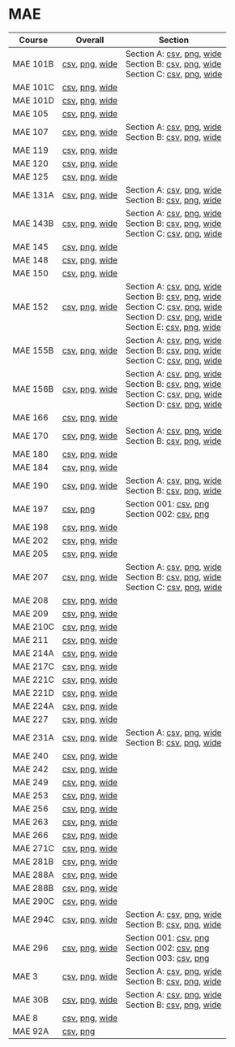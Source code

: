 # MAE

| Course | Overall | Section |
| ------ | ------- | ------- |
| MAE 101B | [csv](https://github.com/UCSD-Historical-Enrollment-Data/2024Spring/blob/main/overall/MAE%20101B.csv), [png](https://raw.githubusercontent.com/UCSD-Historical-Enrollment-Data/2024Spring/main/plot_overall/MAE%20101B.png), [wide](https://raw.githubusercontent.com/UCSD-Historical-Enrollment-Data/2024Spring/main/plot_overall_wide/MAE%20101B.png) | Section A: [csv](https://github.com/UCSD-Historical-Enrollment-Data/2024Spring/blob/main/section/MAE%20101B_A.csv), [png](https://raw.githubusercontent.com/UCSD-Historical-Enrollment-Data/2024Spring/main/plot_section/MAE%20101B_A.png), [wide](https://raw.githubusercontent.com/UCSD-Historical-Enrollment-Data/2024Spring/main/plot_section_wide/MAE%20101B_A.png)<br>Section B: [csv](https://github.com/UCSD-Historical-Enrollment-Data/2024Spring/blob/main/section/MAE%20101B_B.csv), [png](https://raw.githubusercontent.com/UCSD-Historical-Enrollment-Data/2024Spring/main/plot_section/MAE%20101B_B.png), [wide](https://raw.githubusercontent.com/UCSD-Historical-Enrollment-Data/2024Spring/main/plot_section_wide/MAE%20101B_B.png)<br>Section C: [csv](https://github.com/UCSD-Historical-Enrollment-Data/2024Spring/blob/main/section/MAE%20101B_C.csv), [png](https://raw.githubusercontent.com/UCSD-Historical-Enrollment-Data/2024Spring/main/plot_section/MAE%20101B_C.png), [wide](https://raw.githubusercontent.com/UCSD-Historical-Enrollment-Data/2024Spring/main/plot_section_wide/MAE%20101B_C.png) |
| MAE 101C | [csv](https://github.com/UCSD-Historical-Enrollment-Data/2024Spring/blob/main/overall/MAE%20101C.csv), [png](https://raw.githubusercontent.com/UCSD-Historical-Enrollment-Data/2024Spring/main/plot_overall/MAE%20101C.png), [wide](https://raw.githubusercontent.com/UCSD-Historical-Enrollment-Data/2024Spring/main/plot_overall_wide/MAE%20101C.png) |  |
| MAE 101D | [csv](https://github.com/UCSD-Historical-Enrollment-Data/2024Spring/blob/main/overall/MAE%20101D.csv), [png](https://raw.githubusercontent.com/UCSD-Historical-Enrollment-Data/2024Spring/main/plot_overall/MAE%20101D.png), [wide](https://raw.githubusercontent.com/UCSD-Historical-Enrollment-Data/2024Spring/main/plot_overall_wide/MAE%20101D.png) |  |
| MAE 105 | [csv](https://github.com/UCSD-Historical-Enrollment-Data/2024Spring/blob/main/overall/MAE%20105.csv), [png](https://raw.githubusercontent.com/UCSD-Historical-Enrollment-Data/2024Spring/main/plot_overall/MAE%20105.png), [wide](https://raw.githubusercontent.com/UCSD-Historical-Enrollment-Data/2024Spring/main/plot_overall_wide/MAE%20105.png) |  |
| MAE 107 | [csv](https://github.com/UCSD-Historical-Enrollment-Data/2024Spring/blob/main/overall/MAE%20107.csv), [png](https://raw.githubusercontent.com/UCSD-Historical-Enrollment-Data/2024Spring/main/plot_overall/MAE%20107.png), [wide](https://raw.githubusercontent.com/UCSD-Historical-Enrollment-Data/2024Spring/main/plot_overall_wide/MAE%20107.png) | Section A: [csv](https://github.com/UCSD-Historical-Enrollment-Data/2024Spring/blob/main/section/MAE%20107_A.csv), [png](https://raw.githubusercontent.com/UCSD-Historical-Enrollment-Data/2024Spring/main/plot_section/MAE%20107_A.png), [wide](https://raw.githubusercontent.com/UCSD-Historical-Enrollment-Data/2024Spring/main/plot_section_wide/MAE%20107_A.png)<br>Section B: [csv](https://github.com/UCSD-Historical-Enrollment-Data/2024Spring/blob/main/section/MAE%20107_B.csv), [png](https://raw.githubusercontent.com/UCSD-Historical-Enrollment-Data/2024Spring/main/plot_section/MAE%20107_B.png), [wide](https://raw.githubusercontent.com/UCSD-Historical-Enrollment-Data/2024Spring/main/plot_section_wide/MAE%20107_B.png) |
| MAE 119 | [csv](https://github.com/UCSD-Historical-Enrollment-Data/2024Spring/blob/main/overall/MAE%20119.csv), [png](https://raw.githubusercontent.com/UCSD-Historical-Enrollment-Data/2024Spring/main/plot_overall/MAE%20119.png), [wide](https://raw.githubusercontent.com/UCSD-Historical-Enrollment-Data/2024Spring/main/plot_overall_wide/MAE%20119.png) |  |
| MAE 120 | [csv](https://github.com/UCSD-Historical-Enrollment-Data/2024Spring/blob/main/overall/MAE%20120.csv), [png](https://raw.githubusercontent.com/UCSD-Historical-Enrollment-Data/2024Spring/main/plot_overall/MAE%20120.png), [wide](https://raw.githubusercontent.com/UCSD-Historical-Enrollment-Data/2024Spring/main/plot_overall_wide/MAE%20120.png) |  |
| MAE 125 | [csv](https://github.com/UCSD-Historical-Enrollment-Data/2024Spring/blob/main/overall/MAE%20125.csv), [png](https://raw.githubusercontent.com/UCSD-Historical-Enrollment-Data/2024Spring/main/plot_overall/MAE%20125.png), [wide](https://raw.githubusercontent.com/UCSD-Historical-Enrollment-Data/2024Spring/main/plot_overall_wide/MAE%20125.png) |  |
| MAE 131A | [csv](https://github.com/UCSD-Historical-Enrollment-Data/2024Spring/blob/main/overall/MAE%20131A.csv), [png](https://raw.githubusercontent.com/UCSD-Historical-Enrollment-Data/2024Spring/main/plot_overall/MAE%20131A.png), [wide](https://raw.githubusercontent.com/UCSD-Historical-Enrollment-Data/2024Spring/main/plot_overall_wide/MAE%20131A.png) | Section A: [csv](https://github.com/UCSD-Historical-Enrollment-Data/2024Spring/blob/main/section/MAE%20131A_A.csv), [png](https://raw.githubusercontent.com/UCSD-Historical-Enrollment-Data/2024Spring/main/plot_section/MAE%20131A_A.png), [wide](https://raw.githubusercontent.com/UCSD-Historical-Enrollment-Data/2024Spring/main/plot_section_wide/MAE%20131A_A.png)<br>Section B: [csv](https://github.com/UCSD-Historical-Enrollment-Data/2024Spring/blob/main/section/MAE%20131A_B.csv), [png](https://raw.githubusercontent.com/UCSD-Historical-Enrollment-Data/2024Spring/main/plot_section/MAE%20131A_B.png), [wide](https://raw.githubusercontent.com/UCSD-Historical-Enrollment-Data/2024Spring/main/plot_section_wide/MAE%20131A_B.png) |
| MAE 143B | [csv](https://github.com/UCSD-Historical-Enrollment-Data/2024Spring/blob/main/overall/MAE%20143B.csv), [png](https://raw.githubusercontent.com/UCSD-Historical-Enrollment-Data/2024Spring/main/plot_overall/MAE%20143B.png), [wide](https://raw.githubusercontent.com/UCSD-Historical-Enrollment-Data/2024Spring/main/plot_overall_wide/MAE%20143B.png) | Section A: [csv](https://github.com/UCSD-Historical-Enrollment-Data/2024Spring/blob/main/section/MAE%20143B_A.csv), [png](https://raw.githubusercontent.com/UCSD-Historical-Enrollment-Data/2024Spring/main/plot_section/MAE%20143B_A.png), [wide](https://raw.githubusercontent.com/UCSD-Historical-Enrollment-Data/2024Spring/main/plot_section_wide/MAE%20143B_A.png)<br>Section B: [csv](https://github.com/UCSD-Historical-Enrollment-Data/2024Spring/blob/main/section/MAE%20143B_B.csv), [png](https://raw.githubusercontent.com/UCSD-Historical-Enrollment-Data/2024Spring/main/plot_section/MAE%20143B_B.png), [wide](https://raw.githubusercontent.com/UCSD-Historical-Enrollment-Data/2024Spring/main/plot_section_wide/MAE%20143B_B.png)<br>Section C: [csv](https://github.com/UCSD-Historical-Enrollment-Data/2024Spring/blob/main/section/MAE%20143B_C.csv), [png](https://raw.githubusercontent.com/UCSD-Historical-Enrollment-Data/2024Spring/main/plot_section/MAE%20143B_C.png), [wide](https://raw.githubusercontent.com/UCSD-Historical-Enrollment-Data/2024Spring/main/plot_section_wide/MAE%20143B_C.png) |
| MAE 145 | [csv](https://github.com/UCSD-Historical-Enrollment-Data/2024Spring/blob/main/overall/MAE%20145.csv), [png](https://raw.githubusercontent.com/UCSD-Historical-Enrollment-Data/2024Spring/main/plot_overall/MAE%20145.png), [wide](https://raw.githubusercontent.com/UCSD-Historical-Enrollment-Data/2024Spring/main/plot_overall_wide/MAE%20145.png) |  |
| MAE 148 | [csv](https://github.com/UCSD-Historical-Enrollment-Data/2024Spring/blob/main/overall/MAE%20148.csv), [png](https://raw.githubusercontent.com/UCSD-Historical-Enrollment-Data/2024Spring/main/plot_overall/MAE%20148.png), [wide](https://raw.githubusercontent.com/UCSD-Historical-Enrollment-Data/2024Spring/main/plot_overall_wide/MAE%20148.png) |  |
| MAE 150 | [csv](https://github.com/UCSD-Historical-Enrollment-Data/2024Spring/blob/main/overall/MAE%20150.csv), [png](https://raw.githubusercontent.com/UCSD-Historical-Enrollment-Data/2024Spring/main/plot_overall/MAE%20150.png), [wide](https://raw.githubusercontent.com/UCSD-Historical-Enrollment-Data/2024Spring/main/plot_overall_wide/MAE%20150.png) |  |
| MAE 152 | [csv](https://github.com/UCSD-Historical-Enrollment-Data/2024Spring/blob/main/overall/MAE%20152.csv), [png](https://raw.githubusercontent.com/UCSD-Historical-Enrollment-Data/2024Spring/main/plot_overall/MAE%20152.png), [wide](https://raw.githubusercontent.com/UCSD-Historical-Enrollment-Data/2024Spring/main/plot_overall_wide/MAE%20152.png) | Section A: [csv](https://github.com/UCSD-Historical-Enrollment-Data/2024Spring/blob/main/section/MAE%20152_A.csv), [png](https://raw.githubusercontent.com/UCSD-Historical-Enrollment-Data/2024Spring/main/plot_section/MAE%20152_A.png), [wide](https://raw.githubusercontent.com/UCSD-Historical-Enrollment-Data/2024Spring/main/plot_section_wide/MAE%20152_A.png)<br>Section B: [csv](https://github.com/UCSD-Historical-Enrollment-Data/2024Spring/blob/main/section/MAE%20152_B.csv), [png](https://raw.githubusercontent.com/UCSD-Historical-Enrollment-Data/2024Spring/main/plot_section/MAE%20152_B.png), [wide](https://raw.githubusercontent.com/UCSD-Historical-Enrollment-Data/2024Spring/main/plot_section_wide/MAE%20152_B.png)<br>Section C: [csv](https://github.com/UCSD-Historical-Enrollment-Data/2024Spring/blob/main/section/MAE%20152_C.csv), [png](https://raw.githubusercontent.com/UCSD-Historical-Enrollment-Data/2024Spring/main/plot_section/MAE%20152_C.png), [wide](https://raw.githubusercontent.com/UCSD-Historical-Enrollment-Data/2024Spring/main/plot_section_wide/MAE%20152_C.png)<br>Section D: [csv](https://github.com/UCSD-Historical-Enrollment-Data/2024Spring/blob/main/section/MAE%20152_D.csv), [png](https://raw.githubusercontent.com/UCSD-Historical-Enrollment-Data/2024Spring/main/plot_section/MAE%20152_D.png), [wide](https://raw.githubusercontent.com/UCSD-Historical-Enrollment-Data/2024Spring/main/plot_section_wide/MAE%20152_D.png)<br>Section E: [csv](https://github.com/UCSD-Historical-Enrollment-Data/2024Spring/blob/main/section/MAE%20152_E.csv), [png](https://raw.githubusercontent.com/UCSD-Historical-Enrollment-Data/2024Spring/main/plot_section/MAE%20152_E.png), [wide](https://raw.githubusercontent.com/UCSD-Historical-Enrollment-Data/2024Spring/main/plot_section_wide/MAE%20152_E.png) |
| MAE 155B | [csv](https://github.com/UCSD-Historical-Enrollment-Data/2024Spring/blob/main/overall/MAE%20155B.csv), [png](https://raw.githubusercontent.com/UCSD-Historical-Enrollment-Data/2024Spring/main/plot_overall/MAE%20155B.png), [wide](https://raw.githubusercontent.com/UCSD-Historical-Enrollment-Data/2024Spring/main/plot_overall_wide/MAE%20155B.png) | Section A: [csv](https://github.com/UCSD-Historical-Enrollment-Data/2024Spring/blob/main/section/MAE%20155B_A.csv), [png](https://raw.githubusercontent.com/UCSD-Historical-Enrollment-Data/2024Spring/main/plot_section/MAE%20155B_A.png), [wide](https://raw.githubusercontent.com/UCSD-Historical-Enrollment-Data/2024Spring/main/plot_section_wide/MAE%20155B_A.png)<br>Section B: [csv](https://github.com/UCSD-Historical-Enrollment-Data/2024Spring/blob/main/section/MAE%20155B_B.csv), [png](https://raw.githubusercontent.com/UCSD-Historical-Enrollment-Data/2024Spring/main/plot_section/MAE%20155B_B.png), [wide](https://raw.githubusercontent.com/UCSD-Historical-Enrollment-Data/2024Spring/main/plot_section_wide/MAE%20155B_B.png)<br>Section C: [csv](https://github.com/UCSD-Historical-Enrollment-Data/2024Spring/blob/main/section/MAE%20155B_C.csv), [png](https://raw.githubusercontent.com/UCSD-Historical-Enrollment-Data/2024Spring/main/plot_section/MAE%20155B_C.png), [wide](https://raw.githubusercontent.com/UCSD-Historical-Enrollment-Data/2024Spring/main/plot_section_wide/MAE%20155B_C.png) |
| MAE 156B | [csv](https://github.com/UCSD-Historical-Enrollment-Data/2024Spring/blob/main/overall/MAE%20156B.csv), [png](https://raw.githubusercontent.com/UCSD-Historical-Enrollment-Data/2024Spring/main/plot_overall/MAE%20156B.png), [wide](https://raw.githubusercontent.com/UCSD-Historical-Enrollment-Data/2024Spring/main/plot_overall_wide/MAE%20156B.png) | Section A: [csv](https://github.com/UCSD-Historical-Enrollment-Data/2024Spring/blob/main/section/MAE%20156B_A.csv), [png](https://raw.githubusercontent.com/UCSD-Historical-Enrollment-Data/2024Spring/main/plot_section/MAE%20156B_A.png), [wide](https://raw.githubusercontent.com/UCSD-Historical-Enrollment-Data/2024Spring/main/plot_section_wide/MAE%20156B_A.png)<br>Section B: [csv](https://github.com/UCSD-Historical-Enrollment-Data/2024Spring/blob/main/section/MAE%20156B_B.csv), [png](https://raw.githubusercontent.com/UCSD-Historical-Enrollment-Data/2024Spring/main/plot_section/MAE%20156B_B.png), [wide](https://raw.githubusercontent.com/UCSD-Historical-Enrollment-Data/2024Spring/main/plot_section_wide/MAE%20156B_B.png)<br>Section C: [csv](https://github.com/UCSD-Historical-Enrollment-Data/2024Spring/blob/main/section/MAE%20156B_C.csv), [png](https://raw.githubusercontent.com/UCSD-Historical-Enrollment-Data/2024Spring/main/plot_section/MAE%20156B_C.png), [wide](https://raw.githubusercontent.com/UCSD-Historical-Enrollment-Data/2024Spring/main/plot_section_wide/MAE%20156B_C.png)<br>Section D: [csv](https://github.com/UCSD-Historical-Enrollment-Data/2024Spring/blob/main/section/MAE%20156B_D.csv), [png](https://raw.githubusercontent.com/UCSD-Historical-Enrollment-Data/2024Spring/main/plot_section/MAE%20156B_D.png), [wide](https://raw.githubusercontent.com/UCSD-Historical-Enrollment-Data/2024Spring/main/plot_section_wide/MAE%20156B_D.png) |
| MAE 166 | [csv](https://github.com/UCSD-Historical-Enrollment-Data/2024Spring/blob/main/overall/MAE%20166.csv), [png](https://raw.githubusercontent.com/UCSD-Historical-Enrollment-Data/2024Spring/main/plot_overall/MAE%20166.png), [wide](https://raw.githubusercontent.com/UCSD-Historical-Enrollment-Data/2024Spring/main/plot_overall_wide/MAE%20166.png) |  |
| MAE 170 | [csv](https://github.com/UCSD-Historical-Enrollment-Data/2024Spring/blob/main/overall/MAE%20170.csv), [png](https://raw.githubusercontent.com/UCSD-Historical-Enrollment-Data/2024Spring/main/plot_overall/MAE%20170.png), [wide](https://raw.githubusercontent.com/UCSD-Historical-Enrollment-Data/2024Spring/main/plot_overall_wide/MAE%20170.png) | Section A: [csv](https://github.com/UCSD-Historical-Enrollment-Data/2024Spring/blob/main/section/MAE%20170_A.csv), [png](https://raw.githubusercontent.com/UCSD-Historical-Enrollment-Data/2024Spring/main/plot_section/MAE%20170_A.png), [wide](https://raw.githubusercontent.com/UCSD-Historical-Enrollment-Data/2024Spring/main/plot_section_wide/MAE%20170_A.png)<br>Section B: [csv](https://github.com/UCSD-Historical-Enrollment-Data/2024Spring/blob/main/section/MAE%20170_B.csv), [png](https://raw.githubusercontent.com/UCSD-Historical-Enrollment-Data/2024Spring/main/plot_section/MAE%20170_B.png), [wide](https://raw.githubusercontent.com/UCSD-Historical-Enrollment-Data/2024Spring/main/plot_section_wide/MAE%20170_B.png) |
| MAE 180 | [csv](https://github.com/UCSD-Historical-Enrollment-Data/2024Spring/blob/main/overall/MAE%20180.csv), [png](https://raw.githubusercontent.com/UCSD-Historical-Enrollment-Data/2024Spring/main/plot_overall/MAE%20180.png), [wide](https://raw.githubusercontent.com/UCSD-Historical-Enrollment-Data/2024Spring/main/plot_overall_wide/MAE%20180.png) |  |
| MAE 184 | [csv](https://github.com/UCSD-Historical-Enrollment-Data/2024Spring/blob/main/overall/MAE%20184.csv), [png](https://raw.githubusercontent.com/UCSD-Historical-Enrollment-Data/2024Spring/main/plot_overall/MAE%20184.png), [wide](https://raw.githubusercontent.com/UCSD-Historical-Enrollment-Data/2024Spring/main/plot_overall_wide/MAE%20184.png) |  |
| MAE 190 | [csv](https://github.com/UCSD-Historical-Enrollment-Data/2024Spring/blob/main/overall/MAE%20190.csv), [png](https://raw.githubusercontent.com/UCSD-Historical-Enrollment-Data/2024Spring/main/plot_overall/MAE%20190.png), [wide](https://raw.githubusercontent.com/UCSD-Historical-Enrollment-Data/2024Spring/main/plot_overall_wide/MAE%20190.png) | Section A: [csv](https://github.com/UCSD-Historical-Enrollment-Data/2024Spring/blob/main/section/MAE%20190_A.csv), [png](https://raw.githubusercontent.com/UCSD-Historical-Enrollment-Data/2024Spring/main/plot_section/MAE%20190_A.png), [wide](https://raw.githubusercontent.com/UCSD-Historical-Enrollment-Data/2024Spring/main/plot_section_wide/MAE%20190_A.png)<br>Section B: [csv](https://github.com/UCSD-Historical-Enrollment-Data/2024Spring/blob/main/section/MAE%20190_B.csv), [png](https://raw.githubusercontent.com/UCSD-Historical-Enrollment-Data/2024Spring/main/plot_section/MAE%20190_B.png), [wide](https://raw.githubusercontent.com/UCSD-Historical-Enrollment-Data/2024Spring/main/plot_section_wide/MAE%20190_B.png) |
| MAE 197 | [csv](https://github.com/UCSD-Historical-Enrollment-Data/2024Spring/blob/main/overall/MAE%20197.csv), [png](https://raw.githubusercontent.com/UCSD-Historical-Enrollment-Data/2024Spring/main/plot_overall/MAE%20197.png) | Section 001: [csv](https://github.com/UCSD-Historical-Enrollment-Data/2024Spring/blob/main/section/MAE%20197_001.csv), [png](https://raw.githubusercontent.com/UCSD-Historical-Enrollment-Data/2024Spring/main/plot_section/MAE%20197_001.png)<br>Section 002: [csv](https://github.com/UCSD-Historical-Enrollment-Data/2024Spring/blob/main/section/MAE%20197_002.csv), [png](https://raw.githubusercontent.com/UCSD-Historical-Enrollment-Data/2024Spring/main/plot_section/MAE%20197_002.png) |
| MAE 198 | [csv](https://github.com/UCSD-Historical-Enrollment-Data/2024Spring/blob/main/overall/MAE%20198.csv), [png](https://raw.githubusercontent.com/UCSD-Historical-Enrollment-Data/2024Spring/main/plot_overall/MAE%20198.png), [wide](https://raw.githubusercontent.com/UCSD-Historical-Enrollment-Data/2024Spring/main/plot_overall_wide/MAE%20198.png) |  |
| MAE 202 | [csv](https://github.com/UCSD-Historical-Enrollment-Data/2024Spring/blob/main/overall/MAE%20202.csv), [png](https://raw.githubusercontent.com/UCSD-Historical-Enrollment-Data/2024Spring/main/plot_overall/MAE%20202.png), [wide](https://raw.githubusercontent.com/UCSD-Historical-Enrollment-Data/2024Spring/main/plot_overall_wide/MAE%20202.png) |  |
| MAE 205 | [csv](https://github.com/UCSD-Historical-Enrollment-Data/2024Spring/blob/main/overall/MAE%20205.csv), [png](https://raw.githubusercontent.com/UCSD-Historical-Enrollment-Data/2024Spring/main/plot_overall/MAE%20205.png), [wide](https://raw.githubusercontent.com/UCSD-Historical-Enrollment-Data/2024Spring/main/plot_overall_wide/MAE%20205.png) |  |
| MAE 207 | [csv](https://github.com/UCSD-Historical-Enrollment-Data/2024Spring/blob/main/overall/MAE%20207.csv), [png](https://raw.githubusercontent.com/UCSD-Historical-Enrollment-Data/2024Spring/main/plot_overall/MAE%20207.png), [wide](https://raw.githubusercontent.com/UCSD-Historical-Enrollment-Data/2024Spring/main/plot_overall_wide/MAE%20207.png) | Section A: [csv](https://github.com/UCSD-Historical-Enrollment-Data/2024Spring/blob/main/section/MAE%20207_A.csv), [png](https://raw.githubusercontent.com/UCSD-Historical-Enrollment-Data/2024Spring/main/plot_section/MAE%20207_A.png), [wide](https://raw.githubusercontent.com/UCSD-Historical-Enrollment-Data/2024Spring/main/plot_section_wide/MAE%20207_A.png)<br>Section B: [csv](https://github.com/UCSD-Historical-Enrollment-Data/2024Spring/blob/main/section/MAE%20207_B.csv), [png](https://raw.githubusercontent.com/UCSD-Historical-Enrollment-Data/2024Spring/main/plot_section/MAE%20207_B.png), [wide](https://raw.githubusercontent.com/UCSD-Historical-Enrollment-Data/2024Spring/main/plot_section_wide/MAE%20207_B.png)<br>Section C: [csv](https://github.com/UCSD-Historical-Enrollment-Data/2024Spring/blob/main/section/MAE%20207_C.csv), [png](https://raw.githubusercontent.com/UCSD-Historical-Enrollment-Data/2024Spring/main/plot_section/MAE%20207_C.png), [wide](https://raw.githubusercontent.com/UCSD-Historical-Enrollment-Data/2024Spring/main/plot_section_wide/MAE%20207_C.png) |
| MAE 208 | [csv](https://github.com/UCSD-Historical-Enrollment-Data/2024Spring/blob/main/overall/MAE%20208.csv), [png](https://raw.githubusercontent.com/UCSD-Historical-Enrollment-Data/2024Spring/main/plot_overall/MAE%20208.png), [wide](https://raw.githubusercontent.com/UCSD-Historical-Enrollment-Data/2024Spring/main/plot_overall_wide/MAE%20208.png) |  |
| MAE 209 | [csv](https://github.com/UCSD-Historical-Enrollment-Data/2024Spring/blob/main/overall/MAE%20209.csv), [png](https://raw.githubusercontent.com/UCSD-Historical-Enrollment-Data/2024Spring/main/plot_overall/MAE%20209.png), [wide](https://raw.githubusercontent.com/UCSD-Historical-Enrollment-Data/2024Spring/main/plot_overall_wide/MAE%20209.png) |  |
| MAE 210C | [csv](https://github.com/UCSD-Historical-Enrollment-Data/2024Spring/blob/main/overall/MAE%20210C.csv), [png](https://raw.githubusercontent.com/UCSD-Historical-Enrollment-Data/2024Spring/main/plot_overall/MAE%20210C.png), [wide](https://raw.githubusercontent.com/UCSD-Historical-Enrollment-Data/2024Spring/main/plot_overall_wide/MAE%20210C.png) |  |
| MAE 211 | [csv](https://github.com/UCSD-Historical-Enrollment-Data/2024Spring/blob/main/overall/MAE%20211.csv), [png](https://raw.githubusercontent.com/UCSD-Historical-Enrollment-Data/2024Spring/main/plot_overall/MAE%20211.png), [wide](https://raw.githubusercontent.com/UCSD-Historical-Enrollment-Data/2024Spring/main/plot_overall_wide/MAE%20211.png) |  |
| MAE 214A | [csv](https://github.com/UCSD-Historical-Enrollment-Data/2024Spring/blob/main/overall/MAE%20214A.csv), [png](https://raw.githubusercontent.com/UCSD-Historical-Enrollment-Data/2024Spring/main/plot_overall/MAE%20214A.png), [wide](https://raw.githubusercontent.com/UCSD-Historical-Enrollment-Data/2024Spring/main/plot_overall_wide/MAE%20214A.png) |  |
| MAE 217C | [csv](https://github.com/UCSD-Historical-Enrollment-Data/2024Spring/blob/main/overall/MAE%20217C.csv), [png](https://raw.githubusercontent.com/UCSD-Historical-Enrollment-Data/2024Spring/main/plot_overall/MAE%20217C.png), [wide](https://raw.githubusercontent.com/UCSD-Historical-Enrollment-Data/2024Spring/main/plot_overall_wide/MAE%20217C.png) |  |
| MAE 221C | [csv](https://github.com/UCSD-Historical-Enrollment-Data/2024Spring/blob/main/overall/MAE%20221C.csv), [png](https://raw.githubusercontent.com/UCSD-Historical-Enrollment-Data/2024Spring/main/plot_overall/MAE%20221C.png), [wide](https://raw.githubusercontent.com/UCSD-Historical-Enrollment-Data/2024Spring/main/plot_overall_wide/MAE%20221C.png) |  |
| MAE 221D | [csv](https://github.com/UCSD-Historical-Enrollment-Data/2024Spring/blob/main/overall/MAE%20221D.csv), [png](https://raw.githubusercontent.com/UCSD-Historical-Enrollment-Data/2024Spring/main/plot_overall/MAE%20221D.png), [wide](https://raw.githubusercontent.com/UCSD-Historical-Enrollment-Data/2024Spring/main/plot_overall_wide/MAE%20221D.png) |  |
| MAE 224A | [csv](https://github.com/UCSD-Historical-Enrollment-Data/2024Spring/blob/main/overall/MAE%20224A.csv), [png](https://raw.githubusercontent.com/UCSD-Historical-Enrollment-Data/2024Spring/main/plot_overall/MAE%20224A.png), [wide](https://raw.githubusercontent.com/UCSD-Historical-Enrollment-Data/2024Spring/main/plot_overall_wide/MAE%20224A.png) |  |
| MAE 227 | [csv](https://github.com/UCSD-Historical-Enrollment-Data/2024Spring/blob/main/overall/MAE%20227.csv), [png](https://raw.githubusercontent.com/UCSD-Historical-Enrollment-Data/2024Spring/main/plot_overall/MAE%20227.png), [wide](https://raw.githubusercontent.com/UCSD-Historical-Enrollment-Data/2024Spring/main/plot_overall_wide/MAE%20227.png) |  |
| MAE 231A | [csv](https://github.com/UCSD-Historical-Enrollment-Data/2024Spring/blob/main/overall/MAE%20231A.csv), [png](https://raw.githubusercontent.com/UCSD-Historical-Enrollment-Data/2024Spring/main/plot_overall/MAE%20231A.png), [wide](https://raw.githubusercontent.com/UCSD-Historical-Enrollment-Data/2024Spring/main/plot_overall_wide/MAE%20231A.png) | Section A: [csv](https://github.com/UCSD-Historical-Enrollment-Data/2024Spring/blob/main/section/MAE%20231A_A.csv), [png](https://raw.githubusercontent.com/UCSD-Historical-Enrollment-Data/2024Spring/main/plot_section/MAE%20231A_A.png), [wide](https://raw.githubusercontent.com/UCSD-Historical-Enrollment-Data/2024Spring/main/plot_section_wide/MAE%20231A_A.png)<br>Section B: [csv](https://github.com/UCSD-Historical-Enrollment-Data/2024Spring/blob/main/section/MAE%20231A_B.csv), [png](https://raw.githubusercontent.com/UCSD-Historical-Enrollment-Data/2024Spring/main/plot_section/MAE%20231A_B.png), [wide](https://raw.githubusercontent.com/UCSD-Historical-Enrollment-Data/2024Spring/main/plot_section_wide/MAE%20231A_B.png) |
| MAE 240 | [csv](https://github.com/UCSD-Historical-Enrollment-Data/2024Spring/blob/main/overall/MAE%20240.csv), [png](https://raw.githubusercontent.com/UCSD-Historical-Enrollment-Data/2024Spring/main/plot_overall/MAE%20240.png), [wide](https://raw.githubusercontent.com/UCSD-Historical-Enrollment-Data/2024Spring/main/plot_overall_wide/MAE%20240.png) |  |
| MAE 242 | [csv](https://github.com/UCSD-Historical-Enrollment-Data/2024Spring/blob/main/overall/MAE%20242.csv), [png](https://raw.githubusercontent.com/UCSD-Historical-Enrollment-Data/2024Spring/main/plot_overall/MAE%20242.png), [wide](https://raw.githubusercontent.com/UCSD-Historical-Enrollment-Data/2024Spring/main/plot_overall_wide/MAE%20242.png) |  |
| MAE 249 | [csv](https://github.com/UCSD-Historical-Enrollment-Data/2024Spring/blob/main/overall/MAE%20249.csv), [png](https://raw.githubusercontent.com/UCSD-Historical-Enrollment-Data/2024Spring/main/plot_overall/MAE%20249.png), [wide](https://raw.githubusercontent.com/UCSD-Historical-Enrollment-Data/2024Spring/main/plot_overall_wide/MAE%20249.png) |  |
| MAE 253 | [csv](https://github.com/UCSD-Historical-Enrollment-Data/2024Spring/blob/main/overall/MAE%20253.csv), [png](https://raw.githubusercontent.com/UCSD-Historical-Enrollment-Data/2024Spring/main/plot_overall/MAE%20253.png), [wide](https://raw.githubusercontent.com/UCSD-Historical-Enrollment-Data/2024Spring/main/plot_overall_wide/MAE%20253.png) |  |
| MAE 256 | [csv](https://github.com/UCSD-Historical-Enrollment-Data/2024Spring/blob/main/overall/MAE%20256.csv), [png](https://raw.githubusercontent.com/UCSD-Historical-Enrollment-Data/2024Spring/main/plot_overall/MAE%20256.png), [wide](https://raw.githubusercontent.com/UCSD-Historical-Enrollment-Data/2024Spring/main/plot_overall_wide/MAE%20256.png) |  |
| MAE 263 | [csv](https://github.com/UCSD-Historical-Enrollment-Data/2024Spring/blob/main/overall/MAE%20263.csv), [png](https://raw.githubusercontent.com/UCSD-Historical-Enrollment-Data/2024Spring/main/plot_overall/MAE%20263.png), [wide](https://raw.githubusercontent.com/UCSD-Historical-Enrollment-Data/2024Spring/main/plot_overall_wide/MAE%20263.png) |  |
| MAE 266 | [csv](https://github.com/UCSD-Historical-Enrollment-Data/2024Spring/blob/main/overall/MAE%20266.csv), [png](https://raw.githubusercontent.com/UCSD-Historical-Enrollment-Data/2024Spring/main/plot_overall/MAE%20266.png), [wide](https://raw.githubusercontent.com/UCSD-Historical-Enrollment-Data/2024Spring/main/plot_overall_wide/MAE%20266.png) |  |
| MAE 271C | [csv](https://github.com/UCSD-Historical-Enrollment-Data/2024Spring/blob/main/overall/MAE%20271C.csv), [png](https://raw.githubusercontent.com/UCSD-Historical-Enrollment-Data/2024Spring/main/plot_overall/MAE%20271C.png), [wide](https://raw.githubusercontent.com/UCSD-Historical-Enrollment-Data/2024Spring/main/plot_overall_wide/MAE%20271C.png) |  |
| MAE 281B | [csv](https://github.com/UCSD-Historical-Enrollment-Data/2024Spring/blob/main/overall/MAE%20281B.csv), [png](https://raw.githubusercontent.com/UCSD-Historical-Enrollment-Data/2024Spring/main/plot_overall/MAE%20281B.png), [wide](https://raw.githubusercontent.com/UCSD-Historical-Enrollment-Data/2024Spring/main/plot_overall_wide/MAE%20281B.png) |  |
| MAE 288A | [csv](https://github.com/UCSD-Historical-Enrollment-Data/2024Spring/blob/main/overall/MAE%20288A.csv), [png](https://raw.githubusercontent.com/UCSD-Historical-Enrollment-Data/2024Spring/main/plot_overall/MAE%20288A.png), [wide](https://raw.githubusercontent.com/UCSD-Historical-Enrollment-Data/2024Spring/main/plot_overall_wide/MAE%20288A.png) |  |
| MAE 288B | [csv](https://github.com/UCSD-Historical-Enrollment-Data/2024Spring/blob/main/overall/MAE%20288B.csv), [png](https://raw.githubusercontent.com/UCSD-Historical-Enrollment-Data/2024Spring/main/plot_overall/MAE%20288B.png), [wide](https://raw.githubusercontent.com/UCSD-Historical-Enrollment-Data/2024Spring/main/plot_overall_wide/MAE%20288B.png) |  |
| MAE 290C | [csv](https://github.com/UCSD-Historical-Enrollment-Data/2024Spring/blob/main/overall/MAE%20290C.csv), [png](https://raw.githubusercontent.com/UCSD-Historical-Enrollment-Data/2024Spring/main/plot_overall/MAE%20290C.png), [wide](https://raw.githubusercontent.com/UCSD-Historical-Enrollment-Data/2024Spring/main/plot_overall_wide/MAE%20290C.png) |  |
| MAE 294C | [csv](https://github.com/UCSD-Historical-Enrollment-Data/2024Spring/blob/main/overall/MAE%20294C.csv), [png](https://raw.githubusercontent.com/UCSD-Historical-Enrollment-Data/2024Spring/main/plot_overall/MAE%20294C.png), [wide](https://raw.githubusercontent.com/UCSD-Historical-Enrollment-Data/2024Spring/main/plot_overall_wide/MAE%20294C.png) | Section A: [csv](https://github.com/UCSD-Historical-Enrollment-Data/2024Spring/blob/main/section/MAE%20294C_A.csv), [png](https://raw.githubusercontent.com/UCSD-Historical-Enrollment-Data/2024Spring/main/plot_section/MAE%20294C_A.png), [wide](https://raw.githubusercontent.com/UCSD-Historical-Enrollment-Data/2024Spring/main/plot_section_wide/MAE%20294C_A.png)<br>Section B: [csv](https://github.com/UCSD-Historical-Enrollment-Data/2024Spring/blob/main/section/MAE%20294C_B.csv), [png](https://raw.githubusercontent.com/UCSD-Historical-Enrollment-Data/2024Spring/main/plot_section/MAE%20294C_B.png), [wide](https://raw.githubusercontent.com/UCSD-Historical-Enrollment-Data/2024Spring/main/plot_section_wide/MAE%20294C_B.png) |
| MAE 296 | [csv](https://github.com/UCSD-Historical-Enrollment-Data/2024Spring/blob/main/overall/MAE%20296.csv), [png](https://raw.githubusercontent.com/UCSD-Historical-Enrollment-Data/2024Spring/main/plot_overall/MAE%20296.png), [wide](https://raw.githubusercontent.com/UCSD-Historical-Enrollment-Data/2024Spring/main/plot_overall_wide/MAE%20296.png) | Section 001: [csv](https://github.com/UCSD-Historical-Enrollment-Data/2024Spring/blob/main/section/MAE%20296_001.csv), [png](https://raw.githubusercontent.com/UCSD-Historical-Enrollment-Data/2024Spring/main/plot_section/MAE%20296_001.png)<br>Section 002: [csv](https://github.com/UCSD-Historical-Enrollment-Data/2024Spring/blob/main/section/MAE%20296_002.csv), [png](https://raw.githubusercontent.com/UCSD-Historical-Enrollment-Data/2024Spring/main/plot_section/MAE%20296_002.png)<br>Section 003: [csv](https://github.com/UCSD-Historical-Enrollment-Data/2024Spring/blob/main/section/MAE%20296_003.csv), [png](https://raw.githubusercontent.com/UCSD-Historical-Enrollment-Data/2024Spring/main/plot_section/MAE%20296_003.png) |
| MAE 3 | [csv](https://github.com/UCSD-Historical-Enrollment-Data/2024Spring/blob/main/overall/MAE%203.csv), [png](https://raw.githubusercontent.com/UCSD-Historical-Enrollment-Data/2024Spring/main/plot_overall/MAE%203.png), [wide](https://raw.githubusercontent.com/UCSD-Historical-Enrollment-Data/2024Spring/main/plot_overall_wide/MAE%203.png) | Section A: [csv](https://github.com/UCSD-Historical-Enrollment-Data/2024Spring/blob/main/section/MAE%203_A.csv), [png](https://raw.githubusercontent.com/UCSD-Historical-Enrollment-Data/2024Spring/main/plot_section/MAE%203_A.png), [wide](https://raw.githubusercontent.com/UCSD-Historical-Enrollment-Data/2024Spring/main/plot_section_wide/MAE%203_A.png)<br>Section B: [csv](https://github.com/UCSD-Historical-Enrollment-Data/2024Spring/blob/main/section/MAE%203_B.csv), [png](https://raw.githubusercontent.com/UCSD-Historical-Enrollment-Data/2024Spring/main/plot_section/MAE%203_B.png), [wide](https://raw.githubusercontent.com/UCSD-Historical-Enrollment-Data/2024Spring/main/plot_section_wide/MAE%203_B.png) |
| MAE 30B | [csv](https://github.com/UCSD-Historical-Enrollment-Data/2024Spring/blob/main/overall/MAE%2030B.csv), [png](https://raw.githubusercontent.com/UCSD-Historical-Enrollment-Data/2024Spring/main/plot_overall/MAE%2030B.png), [wide](https://raw.githubusercontent.com/UCSD-Historical-Enrollment-Data/2024Spring/main/plot_overall_wide/MAE%2030B.png) | Section A: [csv](https://github.com/UCSD-Historical-Enrollment-Data/2024Spring/blob/main/section/MAE%2030B_A.csv), [png](https://raw.githubusercontent.com/UCSD-Historical-Enrollment-Data/2024Spring/main/plot_section/MAE%2030B_A.png), [wide](https://raw.githubusercontent.com/UCSD-Historical-Enrollment-Data/2024Spring/main/plot_section_wide/MAE%2030B_A.png)<br>Section B: [csv](https://github.com/UCSD-Historical-Enrollment-Data/2024Spring/blob/main/section/MAE%2030B_B.csv), [png](https://raw.githubusercontent.com/UCSD-Historical-Enrollment-Data/2024Spring/main/plot_section/MAE%2030B_B.png), [wide](https://raw.githubusercontent.com/UCSD-Historical-Enrollment-Data/2024Spring/main/plot_section_wide/MAE%2030B_B.png) |
| MAE 8 | [csv](https://github.com/UCSD-Historical-Enrollment-Data/2024Spring/blob/main/overall/MAE%208.csv), [png](https://raw.githubusercontent.com/UCSD-Historical-Enrollment-Data/2024Spring/main/plot_overall/MAE%208.png), [wide](https://raw.githubusercontent.com/UCSD-Historical-Enrollment-Data/2024Spring/main/plot_overall_wide/MAE%208.png) |  |
| MAE 92A | [csv](https://github.com/UCSD-Historical-Enrollment-Data/2024Spring/blob/main/overall/MAE%2092A.csv), [png](https://raw.githubusercontent.com/UCSD-Historical-Enrollment-Data/2024Spring/main/plot_overall/MAE%2092A.png) |  |
